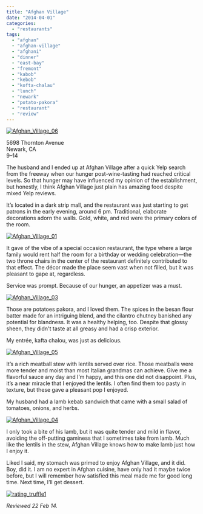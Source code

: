 ```yaml
---
title: "Afghan Village"
date: "2014-04-01"
categories: 
  - "restaurants"
tags: 
  - "afghan"
  - "afghan-village"
  - "afghani"
  - "dinner"
  - "east-bay"
  - "fremont"
  - "kabob"
  - "kebob"
  - "kofta-chalau"
  - "lunch"
  - "newark"
  - "potato-pakora"
  - "restaurant"
  - "review"
---
```


[![Afghan_Village_06](http://s3.amazonaws.com/thegourmez-wpmedia/2014/03/Afghan_Village_06-500x296.jpg)](http://www.thegourmez.com/2014/04/afghan-village/afghan_village_06/)

5698 Thornton Avenue\
Newark, CA\
$9–$14

The husband and I ended up at Afghan Village after a quick Yelp search from the freeway when our hunger post-wine-tasting had reached critical levels. So that hunger may have influenced my opinion of the establishment, but honestly, I think Afghan Village just plain has amazing food despite mixed Yelp reviews.

It’s located in a dark strip mall, and the restaurant was just starting to get patrons in the early evening, around 6 pm. Traditional, elaborate decorations adorn the walls. Gold, white, and red were the primary colors of the room.

[![Afghan_Village_01](http://s3.amazonaws.com/thegourmez-wpmedia/2014/03/Afghan_Village_01-500x333.jpg)](http://www.thegourmez.com/2014/04/afghan-village/afghan_village_01/)

It gave of the vibe of a special occasion restaurant, the type where a large family would rent half the room for a birthday or wedding celebration—the two throne chairs in the center of the restaurant definitely contributed to that effect. The décor made the place seem vast when not filled, but it was pleasant to gape at, regardless.

Service was prompt. Because of our hunger, an appetizer was a must.

[![Afghan_Village_03](http://s3.amazonaws.com/thegourmez-wpmedia/2014/03/Afghan_Village_03-500x333.jpg)](http://www.thegourmez.com/2014/04/afghan-village/afghan_village_03/)

Those are potatoes pakora, and I loved them. The spices in the besan flour batter made for an intriguing blend, and the cilantro chutney banished any potential for blandness. It was a healthy helping, too. Despite that glossy sheen, they didn't taste at all greasy and had a crisp exterior.

My entrée, kafta chalou, was just as delicious.

[![Afghan_Village_05](http://s3.amazonaws.com/thegourmez-wpmedia/2014/03/Afghan_Village_05-500x333.jpg)](http://www.thegourmez.com/2014/04/afghan-village/afghan_village_05/)

It’s a rich meatball stew with lentils served over rice. Those meatballs were more tender and moist than most Italian grandmas can achieve. Give me a flavorful sauce any day and I’m happy, and this one did not disappoint. Plus, it’s a near miracle that I enjoyed the lentils. I often find them too pasty in texture, but these gave a pleasant pop I enjoyed.

My husband had a lamb kebab sandwich that came with a small salad of tomatoes, onions, and herbs.

[![Afghan_Village_04](http://s3.amazonaws.com/thegourmez-wpmedia/2014/03/Afghan_Village_04-500x333.jpg)](http://www.thegourmez.com/2014/04/afghan-village/afghan_village_04/)

I only took a bite of his lamb, but it was quite tender and mild in flavor, avoiding the off-putting gaminess that I sometimes take from lamb. Much like the lentils in the stew, Afghan Village knows how to make lamb just how I enjoy it.

Liked I said, my stomach was primed to enjoy Afghan Village, and it did. Boy, did it. I am no expert in Afghan cuisine, have only had it maybe twice before, but I will remember how satisfied this meal made me for good long time. Next time, I’ll get dessert.

[![rating_truffle1](http://s3.amazonaws.com/thegourmez-wpmedia/2009/02/rating_truffle1.gif)](http://www.thegourmez.com/2009/02/silk-hope-winery-nc-traminette-2007/rating_truffle1/)

_Reviewed 22 Feb 14._
